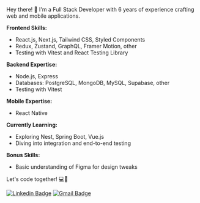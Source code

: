 Hey there! 👋 I'm a Full Stack Developer with 6 years of experience crafting web and mobile applications.

**Frontend Skills:**
- React.js, Next.js, Tailwind CSS, Styled Components
- Redux, Zustand, GraphQL, Framer Motion, other
- Testing with Vitest and React Testing Library

**Backend Expertise:**
- Node.js, Express
- Databases: PostgreSQL, MongoDB, MySQL, Supabase, other
- Testing with Vitest

**Mobile Expertise:**
- React Native

**Currently Learning:**
- Exploring Nest, Spring Boot, Vue.js
- Diving into integration and end-to-end testing

**Bonus Skills:**
- Basic understanding of Figma for design tweaks

Let's code together! 💻🚀
 
[![Linkedin Badge](https://img.shields.io/badge/-LinkedIn-blue?style=flat-square&logo=Linkedin&logoColor=white&link=https://www.linkedin.com/in/jonasramos/)](https://www.linkedin.com/in/jonasramos/)
[![Gmail Badge](https://img.shields.io/badge/-Gmail-c14438?style=flat-square&logo=Gmail&logoColor=white&link=mailto:jjonasramos@gmail.com)](mailto:jjonasramos@gmail.com)
